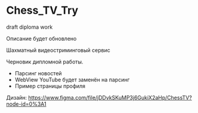 # Chess_TV_Try
draft diploma work

Описание будет обновлено

Шахматный видеостриминговый сервис

Черновик дипломной работы. 
- Парсинг новостей
- WebView YouTube будет заменён на парсинг
- Пример страницы профиля

Дизайн: https://www.figma.com/file/jDDvkSKuMP3j6GukiX2aHp/ChessTV?node-id=0%3A1
